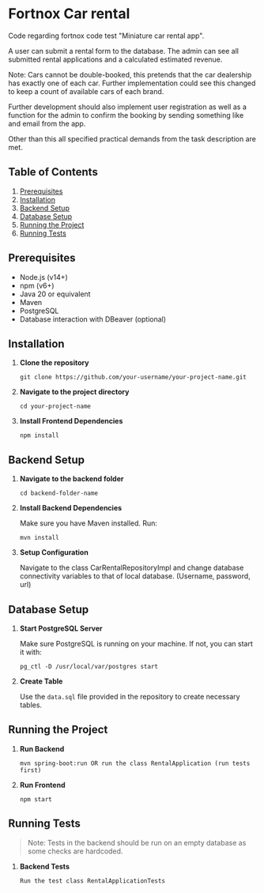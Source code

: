 
# Fortnox Car rental

Code regarding fortnox code test "Miniature car rental app".

A user can submit a rental form to the database.
The admin can see all submitted rental applications and a calculated estimated revenue.

Note: Cars cannot be double-booked, this pretends that the car dealership has exactly one of each car. Further implementation could see this changed to keep a count of available cars of each brand.

Further development should also implement user registration as well as a function for the admin to confirm the booking by sending something like and email from the app. 

Other than this all specified practical demands from the task description are met.

## Table of Contents

1. [Prerequisites](#prerequisites)
2. [Installation](#installation)
3. [Backend Setup](#backend-setup)
4. [Database Setup](#database-setup)
5. [Running the Project](#running-the-project)
6. [Running Tests](#running-tests)

## Prerequisites

- Node.js (v14+)
- npm (v6+)
- Java 20 or equivalent
- Maven
- PostgreSQL
- Database interaction with DBeaver (optional)

## Installation

1. **Clone the repository**

    ```
    git clone https://github.com/your-username/your-project-name.git
    ```

2. **Navigate to the project directory**

    ```
    cd your-project-name
    ```

3. **Install Frontend Dependencies**

    ```
    npm install
    ```

## Backend Setup

1. **Navigate to the backend folder**

    ```
    cd backend-folder-name
    ```

2. **Install Backend Dependencies**

    Make sure you have Maven installed. Run:

    ```
    mvn install
    ```

3. **Setup Configuration**

    Navigate to the class CarRentalRepositoryImpl and change database connectivity variables to that of local database. (Username, password, url)

   
## Database Setup

1. **Start PostgreSQL Server**

    Make sure PostgreSQL is running on your machine. If not, you can start it with:

    ```
    pg_ctl -D /usr/local/var/postgres start
    ```

2. **Create Table**

    Use the `data.sql` file provided in the repository to create necessary tables.


## Running the Project

1. **Run Backend**

    ```
    mvn spring-boot:run OR run the class RentalApplication (run tests first)
    ```

2. **Run Frontend**

    ```
    npm start
    ```

## Running Tests

> Note: Tests in the backend should be run on an empty database as some checks are hardcoded.

1. **Backend Tests**

    ```
    Run the test class RentalApplicationTests
    ```




